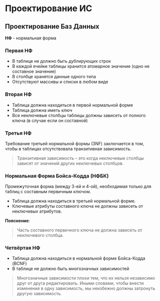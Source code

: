 # Проектирование ИС

## Проектирование Баз Данных

**НФ** - нормальная форма

### Первая НФ

*	В таблице не должно быть дублирующих строк
*	В каждой ячейке таблицы хранится атомарное значение (одно не составное значение)
*	В столбце хранятся данные одного типа
*	Отсутствуют массивы и списки в любом виде


### Вторая НФ

*	Таблица должна находиться в первой нормальной форме
*	Таблица должна иметь ключ
*	Все неключевые столбцы таблицы должны зависеть от полного ключа (в случае если он составной)


### Третья НФ

Требование третьей нормальной формы (3NF) заключается в том, чтобы в таблицах
отсутствовала транзитивная зависимость.

> Транзитивная зависимость – это когда неключевые столбцы зависят от значений
> других неключевых столбцов.


### Нормальная Форма Бойса-Кодда (НФБК)

Промежуточная форма (между 3-ей и 4-ой), необходимая только для таблиц с составным
первичным ключом.

*	Таблица должна находиться в третьей нормальной форме.
*	Ключевые атрибуты составного ключа не должны зависеть от неключевых атрибутов.

**Пояснение**:
> Часть составного первичного ключа не должна зависеть от неключевого столбца.


### Четвёртая НФ

*	Таблица должна находиться в нормальной форме Бойса-Кодда (BCNF)
*	В таблице не должно быть многозначных зависимостей

> Многозначные зависимости плохи тем, что их нельзя независимо друг от друга редактировать.
> Иными словами, чтобы внести изменения в одну зависимость, мы неизбежно должны затронуть
> другую зависимость.